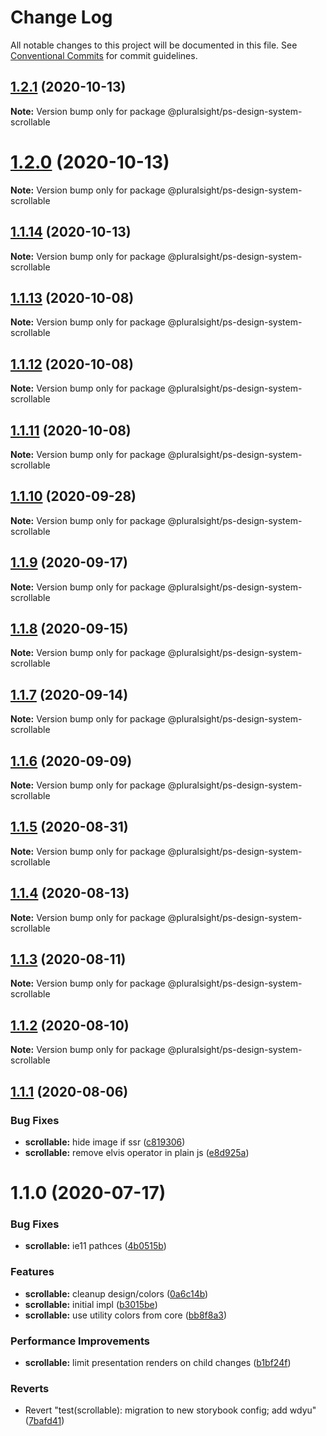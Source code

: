 # Change Log

All notable changes to this project will be documented in this file.
See [Conventional Commits](https://conventionalcommits.org) for commit guidelines.

## [1.2.1](https://github.com/pluralsight/design-system/compare/@pluralsight/ps-design-system-scrollable@1.2.0...@pluralsight/ps-design-system-scrollable@1.2.1) (2020-10-13)

**Note:** Version bump only for package @pluralsight/ps-design-system-scrollable





# [1.2.0](https://github.com/pluralsight/design-system/compare/@pluralsight/ps-design-system-scrollable@1.1.14...@pluralsight/ps-design-system-scrollable@1.2.0) (2020-10-13)

**Note:** Version bump only for package @pluralsight/ps-design-system-scrollable





## [1.1.14](https://github.com/pluralsight/design-system/compare/@pluralsight/ps-design-system-scrollable@1.1.13...@pluralsight/ps-design-system-scrollable@1.1.14) (2020-10-13)

**Note:** Version bump only for package @pluralsight/ps-design-system-scrollable





## [1.1.13](https://github.com/pluralsight/design-system/compare/@pluralsight/ps-design-system-scrollable@1.1.12...@pluralsight/ps-design-system-scrollable@1.1.13) (2020-10-08)

**Note:** Version bump only for package @pluralsight/ps-design-system-scrollable





## [1.1.12](https://github.com/pluralsight/design-system/compare/@pluralsight/ps-design-system-scrollable@1.1.11...@pluralsight/ps-design-system-scrollable@1.1.12) (2020-10-08)

**Note:** Version bump only for package @pluralsight/ps-design-system-scrollable





## [1.1.11](https://github.com/pluralsight/design-system/compare/@pluralsight/ps-design-system-scrollable@1.1.10...@pluralsight/ps-design-system-scrollable@1.1.11) (2020-10-08)

**Note:** Version bump only for package @pluralsight/ps-design-system-scrollable





## [1.1.10](https://github.com/pluralsight/design-system/compare/@pluralsight/ps-design-system-scrollable@1.1.9...@pluralsight/ps-design-system-scrollable@1.1.10) (2020-09-28)

**Note:** Version bump only for package @pluralsight/ps-design-system-scrollable





## [1.1.9](https://github.com/pluralsight/design-system/compare/@pluralsight/ps-design-system-scrollable@1.1.8...@pluralsight/ps-design-system-scrollable@1.1.9) (2020-09-17)

**Note:** Version bump only for package @pluralsight/ps-design-system-scrollable





## [1.1.8](https://github.com/pluralsight/design-system/compare/@pluralsight/ps-design-system-scrollable@1.1.7...@pluralsight/ps-design-system-scrollable@1.1.8) (2020-09-15)

**Note:** Version bump only for package @pluralsight/ps-design-system-scrollable





## [1.1.7](https://github.com/pluralsight/design-system/compare/@pluralsight/ps-design-system-scrollable@1.1.6...@pluralsight/ps-design-system-scrollable@1.1.7) (2020-09-14)

**Note:** Version bump only for package @pluralsight/ps-design-system-scrollable





## [1.1.6](https://github.com/pluralsight/design-system/compare/@pluralsight/ps-design-system-scrollable@1.1.5...@pluralsight/ps-design-system-scrollable@1.1.6) (2020-09-09)

**Note:** Version bump only for package @pluralsight/ps-design-system-scrollable





## [1.1.5](https://github.com/pluralsight/design-system/compare/@pluralsight/ps-design-system-scrollable@1.1.4...@pluralsight/ps-design-system-scrollable@1.1.5) (2020-08-31)

**Note:** Version bump only for package @pluralsight/ps-design-system-scrollable





## [1.1.4](https://github.com/pluralsight/design-system/compare/@pluralsight/ps-design-system-scrollable@1.1.3...@pluralsight/ps-design-system-scrollable@1.1.4) (2020-08-13)

**Note:** Version bump only for package @pluralsight/ps-design-system-scrollable





## [1.1.3](https://github.com/pluralsight/design-system/compare/@pluralsight/ps-design-system-scrollable@1.1.2...@pluralsight/ps-design-system-scrollable@1.1.3) (2020-08-11)

**Note:** Version bump only for package @pluralsight/ps-design-system-scrollable





## [1.1.2](https://github.com/pluralsight/design-system/compare/@pluralsight/ps-design-system-scrollable@1.1.1...@pluralsight/ps-design-system-scrollable@1.1.2) (2020-08-10)

**Note:** Version bump only for package @pluralsight/ps-design-system-scrollable





## [1.1.1](https://github.com/pluralsight/design-system/compare/@pluralsight/ps-design-system-scrollable@1.1.0...@pluralsight/ps-design-system-scrollable@1.1.1) (2020-08-06)


### Bug Fixes

* **scrollable:** hide image if ssr ([c819306](https://github.com/pluralsight/design-system/commit/c819306478311ff0f7491690d21b16eec21847d2))
* **scrollable:** remove elvis operator in plain js ([e8d925a](https://github.com/pluralsight/design-system/commit/e8d925aa5767c578dac7010bfce0fbc81ec00247))





# 1.1.0 (2020-07-17)


### Bug Fixes

* **scrollable:** ie11 pathces ([4b0515b](https://github.com/pluralsight/design-system/commit/4b0515b8ce7e39ad07a3c2c0baf8a90f9ca4a717))


### Features

* **scrollable:** cleanup design/colors ([0a6c14b](https://github.com/pluralsight/design-system/commit/0a6c14b5bf2329764ef3270e731d586bafaf5bf1))
* **scrollable:** initial impl ([b3015be](https://github.com/pluralsight/design-system/commit/b3015beaedbeab41311c8aa431c9c7a19dce1bf0))
* **scrollable:** use utility colors from core ([bb8f8a3](https://github.com/pluralsight/design-system/commit/bb8f8a35544029ed9278d71311988c1bf97134ae))


### Performance Improvements

* **scrollable:** limit presentation renders on child changes ([b1bf24f](https://github.com/pluralsight/design-system/commit/b1bf24f9d7ee23a5bf6ccc61654efd0c59e3fd8a))


### Reverts

* Revert "test(scrollable): migration to new storybook config; add wdyu" ([7bafd41](https://github.com/pluralsight/design-system/commit/7bafd4191c2d0f24a35038de560f6bb332c994bb))
